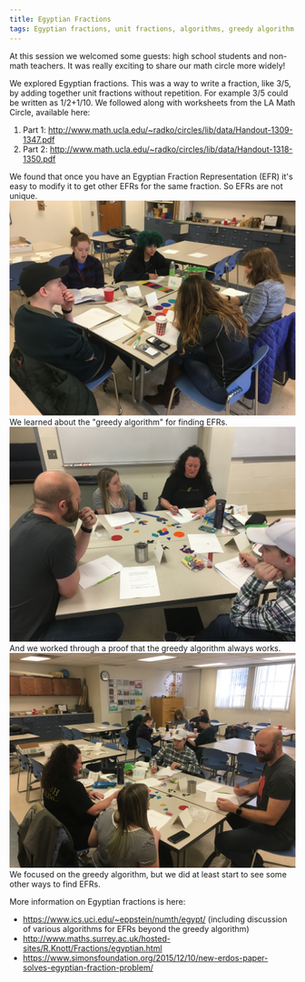 ```yaml
---
title: Egyptian Fractions
tags: Egyptian fractions, unit fractions, algorithms, greedy algorithm
---
```


At this session we welcomed some guests: high school students and non-math teachers.
It was really exciting to share our math circle more widely!

We explored Egyptian fractions.
This was a way to write a fraction, like 3/5, by adding together unit fractions without repetition.
For example 3/5 could be written as 1/2+1/10.
We followed along with worksheets from the LA Math Circle, available here:
<ol>
<li> Part 1: <a href="http://www.math.ucla.edu/~radko/circles/lib/data/Handout-1309-1347.pdf">http://www.math.ucla.edu/~radko/circles/lib/data/Handout-1309-1347.pdf</a></li>
<li> Part 2: <a href="http://www.math.ucla.edu/~radko/circles/lib/data/Handout-1318-1350.pdf">http://www.math.ucla.edu/~radko/circles/lib/data/Handout-1318-1350.pdf</a></li>
</ol>
We found that once you have an Egyptian Fraction Representation (EFR) it's easy to modify
it to get other EFRs for the same fraction.
So EFRs are not unique.
<img src="/assets/bmtc-photos/IMG_0727.JPG" />
We learned about the "greedy algorithm" for finding EFRs.
<img src="/assets/bmtc-photos/IMG_0728.JPG" />
And we worked through a proof that the greedy algorithm always works.
<img src="/assets/bmtc-photos/IMG_0729.JPG" />
We focused on the greedy algorithm, but we did at least start to see some other ways to
find EFRs.

More information on Egyptian fractions is here:
<ul>
<li><a href="https://www.ics.uci.edu/~eppstein/numth/egypt/">https://www.ics.uci.edu/~eppstein/numth/egypt/</a> (including discussion of various algorithms for EFRs beyond the greedy algorithm)</li>
<li><a href="http://www.maths.surrey.ac.uk/hosted-sites/R.Knott/Fractions/egyptian.html">http://www.maths.surrey.ac.uk/hosted-sites/R.Knott/Fractions/egyptian.html</a></li>
<li><a href="https://www.simonsfoundation.org/2015/12/10/new-erdos-paper-solves-egyptian-fraction-problem/">https://www.simonsfoundation.org/2015/12/10/new-erdos-paper-solves-egyptian-fraction-problem/</a></li>
</ul>


